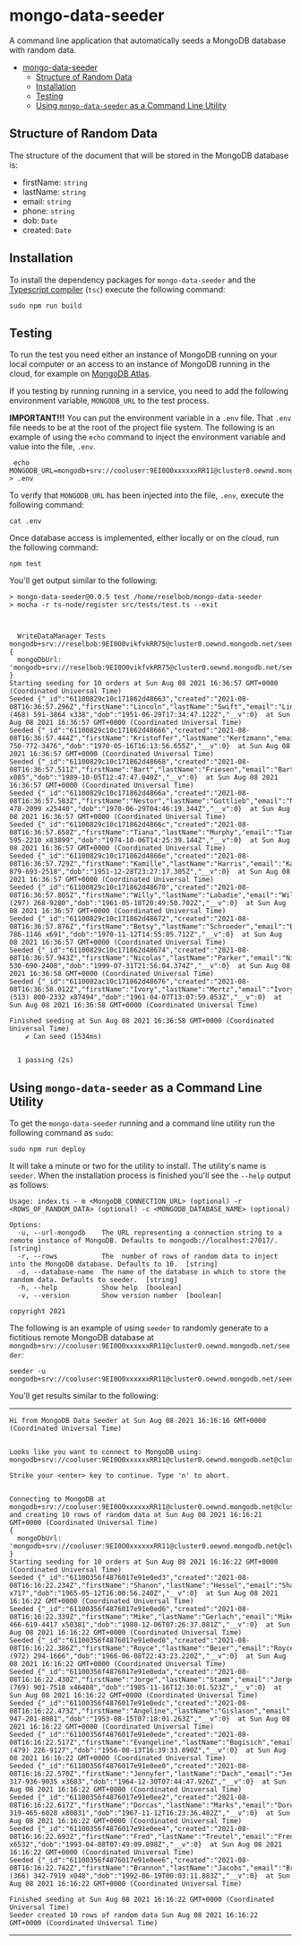 # mongo-data-seeder

A command line application that automatically seeds a MongoDB database with random data.
- [mongo-data-seeder](#mongo-data-seeder)
  - [Structure of Random Data](#structure-of-random-data)
  - [Installation](#installation)
  - [Testing](#testing)
  - [Using `mongo-data-seeder` as a Command Line Utility](#using-mongo-data-seeder-as-a-command-line-utility)

## Structure of Random Data

The structure of the document that will be stored in the MongoDB database is:

* firstName: `string`
* lastName: `string`
* email: `string`
* phone: `string`
* dob: `Date`
* created: `Date`


## Installation

To install the dependency packages for `mongo-data-seeder` and the [Typescript compiler](https://www.typescriptlang.org/docs/handbook/compiler-options.html) (`tsc`) execute the following command:

`sudo npm run build`

## Testing

To run the test you need either an instance of MongoDB running on your local computer or an access to an instance of MongoDB running in the cloud, for example on [MongoDB Atlas](https://cloud.mongodb.com/).

If you testing by running running in a service, you need to add the following environment variable, `MONGODB_URL` to the test process.

**IMPORTANT!!!** You can put the environment variable in a `.env` file. That `.env` file needs to be at the root of the project file system. The following is an example of using the `echo` command to inject the environment variable and value into the file, `.env`.

```
 echo MONGODB_URL=mongodb+srv://cooluser:9EI0O0xxxxxxRR11@cluster0.oewnd.mongodb.net/seeder > .env
```

To verify that `MONGODB_URL` has been injected into the file, `.env`, execute the following command:

`cat .env`

Once database access is implemented, either locally or on the cloud, run the following command:

`npm test`

You'll get output similar to the following:

```
> mongo-data-seeder@0.0.5 test /home/reselbob/mongo-data-seeder
> mocha -r ts-node/register src/tests/test.ts --exit



  WriteDataManager Tests
mongodb+srv://reselbob:9EI0O0vikfvkRR75@cluster0.oewnd.mongodb.net/seeder
{
  mongoDbUrl: 'mongodb+srv://reselbob:9EI0O0vikfvkRR75@cluster0.oewnd.mongodb.net/seeder'
}
Starting seeding for 10 orders at Sun Aug 08 2021 16:36:57 GMT+0000 (Coordinated Universal Time)
Seeded {"_id":"61100829c10c171862d48663","created":"2021-08-08T16:36:57.296Z","firstName":"Lincoln","lastName":"Swift","email":"Lincoln.Swift@ciara.net","phone":"(468) 591-3864 x338","dob":"1951-06-29T17:34:47.122Z","__v":0}  at Sun Aug 08 2021 16:36:57 GMT+0000 (Coordinated Universal Time)
Seeded {"_id":"61100829c10c171862d48666","created":"2021-08-08T16:36:57.444Z","firstName":"Kristoffer","lastName":"Kertzmann","email":"Kristoffer.Kertzmann@ebba.com","phone":"1-750-772-3476","dob":"1970-05-16T16:13:56.655Z","__v":0}  at Sun Aug 08 2021 16:36:57 GMT+0000 (Coordinated Universal Time)
Seeded {"_id":"61100829c10c171862d48668","created":"2021-08-08T16:36:57.511Z","firstName":"Bart","lastName":"Friesen","email":"Bart.Friesen@gus.net","phone":"343.716.0861 x085","dob":"1989-10-05T12:47:47.040Z","__v":0}  at Sun Aug 08 2021 16:36:57 GMT+0000 (Coordinated Universal Time)
Seeded {"_id":"61100829c10c171862d4866a","created":"2021-08-08T16:36:57.583Z","firstName":"Nestor","lastName":"Gottlieb","email":"Nestor.Gottlieb@rozella.net","phone":"791-478-2099 x25440","dob":"1970-06-29T04:46:19.344Z","__v":0}  at Sun Aug 08 2021 16:36:57 GMT+0000 (Coordinated Universal Time)
Seeded {"_id":"61100829c10c171862d4866c","created":"2021-08-08T16:36:57.658Z","firstName":"Tiana","lastName":"Murphy","email":"Tiana.Murphy@karianne.org","phone":"709-595-2210 x83899","dob":"1974-10-06T14:25:39.144Z","__v":0}  at Sun Aug 08 2021 16:36:57 GMT+0000 (Coordinated Universal Time)
Seeded {"_id":"61100829c10c171862d4866e","created":"2021-08-08T16:36:57.729Z","firstName":"Kamille","lastName":"Harris","email":"Kamille.Harris@lavon.org","phone":"1-879-693-2518","dob":"1951-12-28T23:27:17.305Z","__v":0}  at Sun Aug 08 2021 16:36:57 GMT+0000 (Coordinated Universal Time)
Seeded {"_id":"61100829c10c171862d48670","created":"2021-08-08T16:36:57.805Z","firstName":"Willy","lastName":"Labadie","email":"Willy.Labadie@marina.biz","phone":"(297) 268-9280","dob":"1961-05-18T20:49:50.702Z","__v":0}  at Sun Aug 08 2021 16:36:57 GMT+0000 (Coordinated Universal Time)
Seeded {"_id":"61100829c10c171862d48672","created":"2021-08-08T16:36:57.876Z","firstName":"Betsy","lastName":"Schroeder","email":"Betsy.Schroeder@felipa.com","phone":"946-786-1146 x691","dob":"1970-11-12T14:55:05.712Z","__v":0}  at Sun Aug 08 2021 16:36:57 GMT+0000 (Coordinated Universal Time)
Seeded {"_id":"61100829c10c171862d48674","created":"2021-08-08T16:36:57.943Z","firstName":"Nicolas","lastName":"Parker","email":"Nicolas.Parker@tanya.com","phone":"1-530-690-2408","dob":"1999-07-31T21:56:04.374Z","__v":0}  at Sun Aug 08 2021 16:36:58 GMT+0000 (Coordinated Universal Time)
Seeded {"_id":"6110082ac10c171862d48676","created":"2021-08-08T16:36:58.012Z","firstName":"Ivory","lastName":"Mertz","email":"Ivory.Mertz@aniyah.info","phone":"(513) 800-2332 x87494","dob":"1961-04-07T13:07:59.853Z","__v":0}  at Sun Aug 08 2021 16:36:58 GMT+0000 (Coordinated Universal Time)

Finished seeding at Sun Aug 08 2021 16:36:58 GMT+0000 (Coordinated Universal Time)
    ✔ Can seed (1534ms)


  1 passing (2s)

```

## Using `mongo-data-seeder` as a Command Line Utility

To get the `mongo-data-seeder` running and a command line utility run the following command as `sudo`:

`sudo npm run deploy`

It will take a minute or two for the utility to install. The utility's name is `seeder`. When the installation process is finished you'll see the `--help` output as follows:

```
Usage: index.ts - m <MongoDB_CONNECTION_URL> (optional) -r <ROWS_OF_RANDOM_DATA> (optional) -c <MONGODB_DATABASE_NAME> (optional)

Options:
  -u, --url-mongodb    The URL representing a connection string to a remote instance of MongoDB. Defaults to mongodb://localhost:27017/.  [string]
  -r, --rows           The  number of rows of random data to inject into the MongoDB database. Defaults to 10.  [string]
  -d, --database-name  The name of the database in which to store the random data. Defaults to seeder.  [string]
  -h, --help           Show help  [boolean]
  -v, --version        Show version number  [boolean]

copyright 2021

```

The following is an example of using `seeder` to randomly generate to a fictitious remote MongoDB database at `mongodb+srv://cooluser:9EI0O0xxxxxxRR11@cluster0.oewnd.mongodb.net/seeder`:

```
seeder -u mongodb+srv://cooluser:9EI0O0xxxxxxRR11@cluster0.oewnd.mongodb.net/seeder
```

You'll get results similar to the following:

----

```
Hi from MongoDB Data Seeder at Sun Aug 08 2021 16:16:16 GMT+0000 (Coordinated Universal Time)


Looks like you want to connect to MongoDB using: mongodb+srv://cooluser:9EI0O0xxxxxxRR11@cluster0.oewnd.mongodb.net@cluster0.oewnd.mongodb.net/seeder. 

Strike your <enter> key to continue. Type 'n' to abort. 


Connecting to MongoDB at mongodb+srv://cooluser:9EI0O0xxxxxxRR11@cluster0.oewnd.mongodb.net@cluster0.oewnd.mongodb.net/seeder and creating 10 rows of random data at Sun Aug 08 2021 16:16:21 GMT+0000 (Coordinated Universal Time)
{
  mongoDbUrl: 'mongodb+srv://cooluser:9EI0O0xxxxxxRR11@cluster0.oewnd.mongodb.net@cluster0.oewnd.mongodb.net/seeder'
}
Starting seeding for 10 orders at Sun Aug 08 2021 16:16:22 GMT+0000 (Coordinated Universal Time)
Seeded {"_id":"61100356f4876017e91e0ed3","created":"2021-08-08T16:16:22.234Z","firstName":"Shanon","lastName":"Hessel","email":"Shanon.Hessel@brock.com","phone":"531.928.3642 x717","dob":"1965-05-12T16:00:56.240Z","__v":0}  at Sun Aug 08 2021 16:16:22 GMT+0000 (Coordinated Universal Time)
Seeded {"_id":"61100356f4876017e91e0ed6","created":"2021-08-08T16:16:22.339Z","firstName":"Mike","lastName":"Gerlach","email":"Mike.Gerlach@melissa.name","phone":"1-466-619-4417 x50381","dob":"1980-12-06T07:26:37.081Z","__v":0}  at Sun Aug 08 2021 16:16:22 GMT+0000 (Coordinated Universal Time)
Seeded {"_id":"61100356f4876017e91e0ed8","created":"2021-08-08T16:16:22.386Z","firstName":"Royce","lastName":"Beier","email":"Royce.Beier@stan.com","phone":"(972) 294-1666","dob":"1966-06-08T22:43:23.220Z","__v":0}  at Sun Aug 08 2021 16:16:22 GMT+0000 (Coordinated Universal Time)
Seeded {"_id":"61100356f4876017e91e0eda","created":"2021-08-08T16:16:22.430Z","firstName":"Jorge","lastName":"Stamm","email":"Jorge.Stamm@shane.name","phone":"(769) 901-7518 x46408","dob":"1985-11-16T12:30:01.523Z","__v":0}  at Sun Aug 08 2021 16:16:22 GMT+0000 (Coordinated Universal Time)
Seeded {"_id":"61100356f4876017e91e0edc","created":"2021-08-08T16:16:22.473Z","firstName":"Angeline","lastName":"Gislason","email":"Angeline.Gislason@zane.biz","phone":"1-947-201-8081","dob":"1953-08-15T07:18:01.263Z","__v":0}  at Sun Aug 08 2021 16:16:22 GMT+0000 (Coordinated Universal Time)
Seeded {"_id":"61100356f4876017e91e0ede","created":"2021-08-08T16:16:22.517Z","firstName":"Evangeline","lastName":"Bogisich","email":"Evangeline.Bogisich@wilburn.net","phone":"(479) 226-9127","dob":"1956-08-13T16:39:33.890Z","__v":0}  at Sun Aug 08 2021 16:16:22 GMT+0000 (Coordinated Universal Time)
Seeded {"_id":"61100356f4876017e91e0ee0","created":"2021-08-08T16:16:22.570Z","firstName":"Jennyfer","lastName":"Dach","email":"Jennyfer.Dach@ally.name","phone":"1-317-936-9035 x3683","dob":"1964-12-30T07:44:47.926Z","__v":0}  at Sun Aug 08 2021 16:16:22 GMT+0000 (Coordinated Universal Time)
Seeded {"_id":"61100356f4876017e91e0ee2","created":"2021-08-08T16:16:22.617Z","firstName":"Dorcas","lastName":"Marks","email":"Dorcas.Marks@karolann.com","phone":"1-319-465-6028 x80831","dob":"1967-11-12T16:23:36.482Z","__v":0}  at Sun Aug 08 2021 16:16:22 GMT+0000 (Coordinated Universal Time)
Seeded {"_id":"61100356f4876017e91e0ee4","created":"2021-08-08T16:16:22.693Z","firstName":"Fred","lastName":"Treutel","email":"Fred.Treutel@ludie.net","phone":"821.412.9112 x6532","dob":"1993-04-08T07:49:09.898Z","__v":0}  at Sun Aug 08 2021 16:16:22 GMT+0000 (Coordinated Universal Time)
Seeded {"_id":"61100356f4876017e91e0ee6","created":"2021-08-08T16:16:22.742Z","firstName":"Brannon","lastName":"Jacobs","email":"Brannon.Jacobs@prudence.info","phone":"(366) 342-7919 x048","dob":"1992-06-19T00:03:11.883Z","__v":0}  at Sun Aug 08 2021 16:16:22 GMT+0000 (Coordinated Universal Time)

Finished seeding at Sun Aug 08 2021 16:16:22 GMT+0000 (Coordinated Universal Time)
Seeder created 10 rows of random data Sun Aug 08 2021 16:16:22 GMT+0000 (Coordinated Universal Time)

```

----
